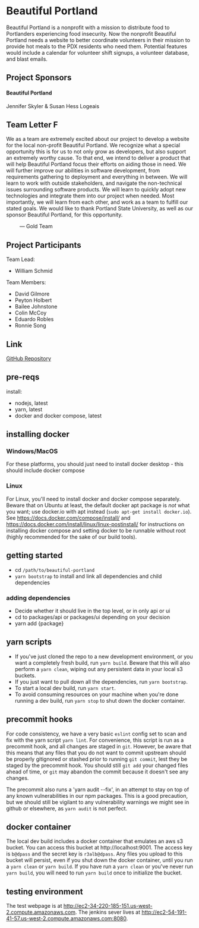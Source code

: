 # Beautiful Portland 
Beautiful Portland is a nonprofit with a mission to distribute food to Portlanders experiencing food insecurity. Now the nonprofit Beautiful Portland needs a website to better coordinate volunteers in their mission to provide hot meals to the PDX residents who need them. Potential features would include a calendar for volunteer shift signups, a volunteer database, and blast emails.
<!--project description get from gold team selection presentation-->

## Project Sponsors

#### Beautiful Portland
Jennifer Skyler & Susan Hess Logeais
<!--title description get from sponsor presentation-->

## Team Letter F
We as a team are extremely excited about our project to develop a website for the local non-profit Beautiful Portland. We recognize what a special opportunity this is for us to not only grow as developers, but also support an extremely worthy cause. To that end, we intend to deliver a product that will help Beautiful Portland focus their efforts on aiding those in need. We will further improve our abilities in software development, from requirements gathering to deployment and everything in between. We will learn to work with outside stakeholders, and navigate the non-technical issues surrounding software products. We will learn to quickly adopt new technologies and integrate them into our project when needed. Most importantly, we will learn from each other, and work as a team to fulfill our stated goals.
We would like to thank Portland State University, as well as our sponsor Beautiful Portland, for this opportunity.

&emsp; &emsp; &mdash; Gold Team

## Project Participants
Team Lead:
* William Schmid

Team Members:
* David Gilmore
* Peyton Holbert
* Bailee Johnstone
* Colin McCoy
* Eduardo Robles
* Ronnie Song

## Link
[GitHub Repository](https://github.com/gold-team-pdx/beautiful-portland)

## pre-reqs

install:

- nodejs, latest
- yarn, latest
- docker and docker compose, latest

## installing docker

### Windows/MacOS

For these platforms, you should just need to install docker desktop - this should include docker compose

### Linux

For Linux, you'll need to install docker and docker compose separately. Beware that on Ubuntu at least, the
default docker apt package is *not* what you want; use docker.io with apt instead (`sudo apt-get install docker.io`).
See https://docs.docker.com/compose/install/ and https://docs.docker.com/install/linux/linux-postinstall/ for
instructions on installing docker compose and setting docker to be runnable without root (highly recommended
for the sake of our build tools).

## getting started

- cd `/path/to/beautiful-portland`
- `yarn bootstrap` to install and link all dependencies and child dependencies

### adding dependencies

- Decide whether it should live in the top level, or in only api or ui
- cd to packages/api or packages/ui depending on your decision
- yarn add {package}

## yarn scripts

- If you've just cloned the repo to a new development environment, or you want 
  a completely fresh build, run `yarn build`. Beware that this will also perform
  a `yarn clean`, wiping out any persistent data in your local s3 buckets.
- If you just want to pull down all the dependencies, run `yarn bootstrap`. 
- To start a local dev build, run `yarn start`.
- To avoid consuming resources on your machine when you're done running a dev build,
  run `yarn stop` to shut down the docker container.

## precommit hooks

For code consistency, we have a very basic `eslint` config set to scan and fix with the 
yarn script `yarn lint`. For convenience, this script is run as a precommit hook,
and all changes are staged in `git`. However, be aware that this means that any files
that you do not want to commit upstream should be properly gitignored or stashed 
prior to running `git commit`, lest they be staged by the precommit hook. You should still
`git add` your changed files ahead of time, or `git` may abandon the commit because
it doesn't see any changes.

The precommit also runs a 'yarn audit --fix', in an attempt to stay on top of any known
vulnerabilities in our npm packages. This is a good precaution, but we should still be
vigilant to any vulnerability warnings we might see in github or elsewhere, as `yarn audit`
is not perfect.

## docker container

The local dev build includes a docker container that emulates an aws s3 bucket. 
You can access this bucket at http://localhost:9001. The access key is `b@dpass`
and the secret key is `r3alb@dpass`. Any files you upload to this bucket will
persist, even if you shut down the docker container, until you run a `yarn clean`
or `yarn build`. If you have run a `yarn clean` or you've never run `yarn build`, 
you will need to run `yarn build` once to initialize the bucket.

## testing environment

The test webpage is at http://ec2-34-220-185-151.us-west-2.compute.amazonaws.com. 
The jenkins sever lives at http://ec2-54-191-41-57.us-west-2.compute.amazonaws.com:8080.

